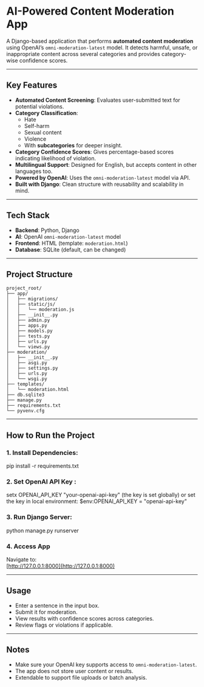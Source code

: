 # AI-Powered Content Moderation App

A Django-based application that performs **automated content moderation** using OpenAI’s `omni-moderation-latest` model. It detects harmful, unsafe, or inappropriate content across several categories and provides category-wise confidence scores.

---

## Key Features

- **Automated Content Screening**: Evaluates user-submitted text for potential violations.
- **Category Classification**:
  - Hate
  - Self-harm
  - Sexual content
  - Violence
  - With **subcategories** for deeper insight.
- **Category Confidence Scores**: Gives percentage-based scores indicating likelihood of violation.
- **Multilingual Support**: Designed for English, but accepts content in other languages too.
- **Powered by OpenAI**: Uses the `omni-moderation-latest` model via API.
- **Built with Django**: Clean structure with reusability and scalability in mind.

---

## Tech Stack

- **Backend**: Python, Django
- **AI**: OpenAI `omni-moderation-latest` model
- **Frontend**: HTML (template: `moderation.html`)
- **Database**: SQLite (default, can be changed)

---

## Project Structure

```
project_root/
├── app/
│   ├── migrations/
│   ├── static/js/
│   │   └── moderation.js
│   ├── __init__.py
│   ├── admin.py
│   ├── apps.py
│   ├── models.py
│   ├── tests.py
│   ├── urls.py
│   └── views.py
├── moderation/
│   ├── __init__.py
│   ├── asgi.py
│   ├── settings.py
│   ├── urls.py
│   └── wsgi.py
├── templates/
│   └── moderation.html
├── db.sqlite3
├── manage.py
├── requirements.txt
└── pyvenv.cfg
```

---

## How to Run the Project

### 1. Install Dependencies:

pip install -r requirements.txt

### 2. Set OpenAI API Key :

setx OPENAI_API_KEY "your-openai-api-key" (the key is set globally) or set the key in local environment: $env:OPENAI_API_KEY = "openai-api-key"

### 3. Run Django Server:

python manage.py runserver

### 4. Access App

Navigate to:  
[http://127.0.0.1:8000](http://127.0.0.1:8000)

---

## Usage

- Enter a sentence in the input box.
- Submit it for moderation.
- View results with confidence scores across categories.
- Review flags or violations if applicable.

---

## Notes

- Make sure your OpenAI key supports access to `omni-moderation-latest`.
- The app does not store user content or results.
- Extendable to support file uploads or batch analysis.
